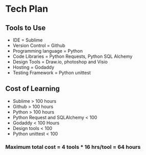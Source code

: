 # Tech Plan

## Tools to Use

* IDE = Sublime 
* Version Control = Github
* Programming language = Python
* Code Libraries = Python Requests, Python SQL Alchemy
* Design Tools = Draw.io, photoshop and Visio
* Hosting = Godaddy
* Testing Framework = Python unittest

## Cost of Learning
* Sublime > 100 hours
* Github > 100 hours
* Python > 100 hours
* Python Request and SQLAlchemy < 100
* Godaddy < 100 Hours
* Design tools < 100
* Python unittest < 100
### Maximum total cost = 4 tools * 16 hrs/tool = 64 hours 
